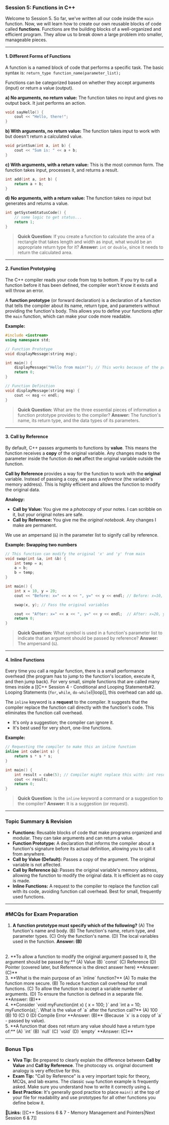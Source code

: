 ### **Session 5: Functions in C++**

Welcome to Session 5. So far, we've written all our code inside the `main` function. Now, we will learn how to create our own reusable blocks of code called **functions**. Functions are the building blocks of a well-organized and efficient program. They allow us to break down a large problem into smaller, manageable pieces.

---

#### **1. Different Forms of Functions**

A function is a named block of code that performs a specific task. The basic syntax is:
`return_type function_name(parameter_list);`

Functions can be categorized based on whether they accept arguments (input) or return a value (output).

**a) No arguments, no return value:**
The function takes no input and gives no output back. It just performs an action.
```cpp
void sayHello() {
    cout << "Hello, there!";
}
```

**b) With arguments, no return value:**
The function takes input to work with but doesn't return a calculated value.
```cpp
void printSum(int a, int b) {
    cout << "Sum is: " << a + b;
}
```

**c) With arguments, with a return value:**
This is the most common form. The function takes input, processes it, and returns a result.
```cpp
int add(int a, int b) {
    return a + b;
}
```

**d) No arguments, with a return value:**
The function takes no input but generates and returns a value.
```cpp
int getSystemStatusCode() {
    // some logic to get status...
    return 1; 
}
```

> **Quick Question:** If you create a function to calculate the area of a rectangle that takes length and width as input, what would be an appropriate return type for it?
> **Answer:** `int` or `double`, since it needs to return the calculated area.

---

#### **2. Function Prototyping**

The C++ compiler reads your code from top to bottom. If you try to call a function before it has been defined, the compiler won't know it exists and will throw an error.

A **function prototype** (or forward declaration) is a declaration of a function that tells the compiler about its name, return type, and parameters without providing the function's body. This allows you to define your functions *after* the `main` function, which can make your code more readable.

**Example:**
```cpp
#include <iostream>
using namespace std;

// Function Prototype
void displayMessage(string msg); 

int main() {
    displayMessage("Hello from main!"); // This works because of the prototype above
    return 0;
}

// Function Definition
void displayMessage(string msg) {
    cout << msg << endl;
}
```

> **Quick Question:** What are the three essential pieces of information a function prototype provides to the compiler?
> **Answer:** The function's name, its return type, and the data types of its parameters.

---

#### **3. Call by Reference**

By default, C++ passes arguments to functions by **value**. This means the function receives a **copy** of the original variable. Any changes made to the parameter inside the function do **not** affect the original variable outside the function.

**Call by Reference** provides a way for the function to work with the **original** variable. Instead of passing a copy, we pass a *reference* (the variable's memory address). This is highly efficient and allows the function to modify the original data.

**Analogy:**
*   **Call by Value:** You give me a *photocopy* of your notes. I can scribble on it, but your original notes are safe.
*   **Call by Reference:** You give me the *original notebook*. Any changes I make are permanent.

We use an ampersand (`&`) in the parameter list to signify call by reference.

**Example: Swapping two numbers**
```cpp
// This function can modify the original 'x' and 'y' from main
void swap(int &a, int &b) {
    int temp = a;
    a = b;
    b = temp;
}

int main() {
    int x = 10, y = 20;
    cout << "Before: x=" << x << ", y=" << y << endl; // Before: x=10, y=20

    swap(x, y); // Pass the original variables

    cout << "After: x=" << x << ", y=" << y << endl;  // After: x=20, y=10
    return 0;
}
```

> **Quick Question:** What symbol is used in a function's parameter list to indicate that an argument should be passed by reference?
> **Answer:** The ampersand (`&`).

---

#### **4. Inline Functions**

Every time you call a regular function, there is a small performance overhead (the program has to jump to the function's location, execute it, and then jump back). For very small, simple functions that are called many times inside a [[C++ Session 4 - Conditional and Looping Statements#2. Looping Statements (`for`, `while`, `do-while`)|loop]], this overhead can add up.

The `inline` keyword is a **request** to the compiler. It suggests that the compiler replace the function call directly with the function's code. This eliminates the function call overhead.

*   It's only a suggestion; the compiler can ignore it.
*   It's best used for very short, one-line functions.

**Example:**
```cpp
// Requesting the compiler to make this an inline function
inline int cube(int s) {
    return s * s * s;
}

int main() {
    int result = cube(5); // Compiler might replace this with: int result = 5 * 5 * 5;
    cout << result;
    return 0;
}
```
> **Quick Question:** Is the `inline` keyword a command or a suggestion to the compiler?
> **Answer:** It is a suggestion (or request).

---

### **Topic Summary & Revision**

*   **Functions:** Reusable blocks of code that make programs organized and modular. They can take arguments and can return a value.
*   **Function Prototype:** A declaration that informs the compiler about a function's signature before its actual definition, allowing you to call it from anywhere.
*   **Call by Value (Default):** Passes a copy of the argument. The original variable is not affected.
*   **Call by Reference (`&`):** Passes the original variable's memory address, allowing the function to modify the original data. It is efficient as no copy is made.
*   **Inline Functions:** A request to the compiler to replace the function call with its code, avoiding function call overhead. Best for small, frequently used functions.

---

### **#MCQs for Exam Preparation**

1.  **A function prototype must specify which of the following?**
    (A) The function's name and body.
    (B) The function's name, return type, and parameter types.
    (C) Only the function's name.
    (D) The local variables used in the function.
**Answer: (B)**
<br>
2.  **To allow a function to modify the original argument passed to it, the argument should be passed by:**
    (A) Value
    (B) `const`
    (C) Reference
    (D) Pointer (covered later, but Reference is the direct answer here)
**Answer: (C)**
<br>
3.  **What is the main purpose of an `inline` function?**
    (A) To make the function more secure.
    (B) To reduce function call overhead for small functions.
    (C) To allow the function to accept a variable number of arguments.
    (D) To ensure the function is defined in a separate file.
**Answer: (B)**
<br>
4.  **Consider `void myFunction(int x) { x = 100; }` and `int a = 10; myFunction(a);`. What is the value of `a` after the function call?**
    (A) 100
    (B) 10
    (C) 0
    (D) Compile Error
**Answer: (B)** (Because `x` is a copy of `a` - passed by value).
<br>
5.  **A function that does not return any value should have a return type of:**
    (A) `int`
    (B) `null`
    (C) `void`
    (D) `empty`
**Answer: (C)**

---
### **Bonus Tips**

*   **Viva Tip:** Be prepared to clearly explain the difference between **Call by Value** and **Call by Reference**. The photocopy vs. original document analogy is very effective for this.
*   **Exam Tip:** "Call by Reference" is a very important topic for theory, MCQs, and lab exams. The classic `swap` function example is frequently asked. Make sure you understand how to write it correctly using `&`.
*   **Best Practice:** It's generally good practice to place `main()` at the top of your file for readability and use prototypes for all other functions you define below it.

**🔗Links:** [[C++ Sessions 6 & 7 - Memory Management and Pointers|Next Session 6 & 7]]
